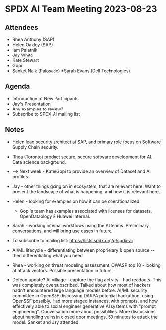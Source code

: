 # SPDX AI Team Meeting 2023-08-23

## Attendees
* Rhea Anthony (SAP)
* Helen Oakley (SAP)
* Iam Palatnik 
* Jay White
* Kate Stewart
* Gopi
* Sanket Naik (Palosade)
*Sarah Evans (Dell Technologies)

## Agenda
*  Introduction of New Participants
* Jay's Presentation
* Any examples to review?
* Subscribe to SPDX-AI mailing list
 
## Notes
* Helen lead security architect at SAP, and primary role focus on Software Supply Chain security. 
* Rhea (Toronto) product secure, secure software development for AI.    Data science background.
* ==> Next week - Kate/Gopi to provide an overview of Dataset and AI profiles. 

* Jay - other things going on in ecosystem, that are relevant here.   Want to present the landscape of what is happening, and how it is relevant here.  

* Helen - looking for examples on how it can be operationalized. 
  * Gopi's team has examples associated with licenses for datasets.   OpenDataology & Huawei internal. 
  
* Sarah - working internal workflows using the AI teams.   Preliminary conversations, and will bring use cases in future. 

* To subscribe to mailing list:  https://lists.spdx.org/g/spdx-ai

* AI/ML lifecycle - differentiating between proprietary & open source  -- then differentiating what you need 

* Rhea - working on threat modeling assessment.   OWASP top 10 - looking at attack vectors.   Possible  presentation in future. 

* Defcon update?   AI villiage - capture the flag activity - had readouts.   This was completely oversubscribed.   Talked about how most of hackers hadn't encountered large language models before.   AI/ML security committee in OpenSSF discussing DARPA potential hackathon, using OpenSSF possibly.   Had more staged instances, with prompts, and how effectively able to social engineer generative AI systems with "prompt engineering".   Conversation more about possiblities.  More discussions about handling vulns in closed door meetings.    50 minutes to attack the model.  Sanket and Jay attended. 
